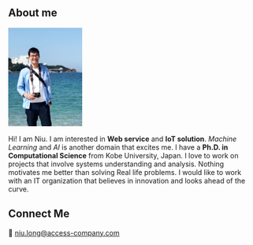 ## About me

<img src="img/headphoto.jpeg" title="headphoto" width="150" height="200">

Hi! I am Niu. I am interested in **Web service** and **IoT solution**. *Machine Learning* and *AI* is another domain that excites me. I have a **Ph.D. in Computational Science** from Kobe University, Japan. I love to work on projects that involve systems understanding and analysis. Nothing motivates me better than solving Real life problems. I would like to work with an IT organization that believes in innovation and looks ahead of the curve.

## Connect Me

:e-mail: niu.long@access-company.com
